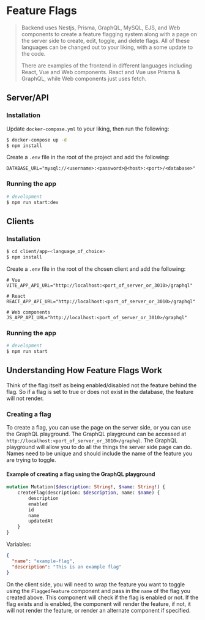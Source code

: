 # Feature Flags

> Backend uses Nestjs, Prisma, GraphQL, MySQL, EJS, and Web components to create a feature flagging system along with a page on the server side to create, edit, toggle, and delete flags.
> All of these languages can be changed out to your liking, with a some update to the code.
> 
> There are examples of the frontend in different languages including React, Vue and Web components. React and Vue use Prisma & GraphQL, while Web components just uses fetch.

## Server/API
### Installation

Update `docker-compose.yml` to your liking, then run the following:
```bash
$ docker-compose up -d
$ npm install
```
Create a `.env` file in the root of the project and add the following:
```dotenv
DATABASE_URL="mysql://<username>:<password>@<host>:<port>/<database>"
```

### Running the app

```bash
# development
$ npm run start:dev
```

## Clients
### Installation

```bash
$ cd client/app-<language_of_choice>
$ npm install
```
Create a `.env` file in the root of the chosen client and add the following:
```dotenv
# Vue
VITE_APP_API_URL="http://localhost:<port_of_server_or_3010>/graphql"

# React
REACT_APP_API_URL="http://localhost:<port_of_server_or_3010>/graphql"

# Web components
JS_APP_API_URL="http://localhost:<port_of_server_or_3010>/graphql"
```

### Running the app

```bash
# development
$ npm run start
```

## Understanding How Feature Flags Work
Think of the flag itself as being enabled/disabled not the feature behind the flag. So if a flag is set to true or does not exist in the database, the feature will not render.

### Creating a flag
To create a flag, you can use the page on the server side, or you can use the GraphQL playground. The GraphQL playground can be accessed at `http://localhost:<port_of_server_or_3010>/graphql`. The 
GraphQL playground will allow you to do all the things the server side page can do. Names need to be unique and should include the name of the feature you are trying to toggle.

#### Example of creating a flag using the GraphQL playground
```graphql
mutation Mutation($description: String!, $name: String!) {
    createFlag(description: $description, name: $name) {
        description
        enabled
        id
        name
        updatedAt
    }
}
```
Variables:
```json
{
  "name": "example-flag",
  "description": "This is an example flag"
}
```

On the client side, you will need to wrap the feature you want to toggle using the `FlaggedFeature` component and pass in the `name` of the flag you created above. This component will check if the 
flag is enabled or not. If the flag exists and is enabled, the component will render the feature, if not, it will not render the feature, or render an alternate component if specified.
